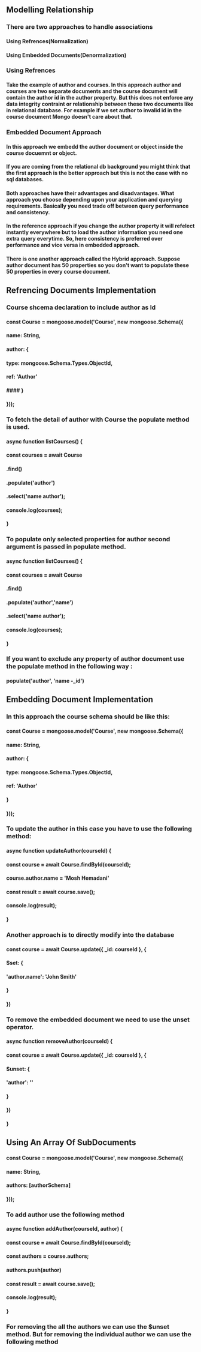 ## Modelling Relationship

### There are two approaches to handle associations

#### Using Refrences(Normalization)

#### Using Embedded Documents(Denormalization)

### Using Refrences

#### Take the example of author and courses. In this approach author and courses are two separate documents and the course document will contain the author id in the author property. But this does not enforce any data integrity contraint or relationship between these two documents like in relational database. For example if we set author to invalid id in the course document Mongo doesn't care about that.

### Embedded Document Approach

#### In this approach we embedd the author document or object inside the course docuemnt or object.

#### If you are coming from the relational db background you might think that the first approach is the better approach but this is not the case with no sql databases.

#### Both approaches have their advantages and disadvantages. What approach you choose depending upon your application and querying requirements. Basically you need trade off between query performance and consistency.

#### In the reference approach if you change the author property it will refelect instantly everywhere but to load the author information you need one extra query everytime. So, here consistency is preferred over performance and vice versa in embedded approach.

#### There is one another approach called the Hybrid approach. Suppose author document has 50 properties so you don't want to populate these 50 properties in every course document.

## Refrencing Documents Implementation

### Course shcema declaration to include author as Id

#### const Course = mongoose.model('Course', new mongoose.Schema({

#### name: String,

#### author: {

#### type: mongoose.Schema.Types.ObjectId,

#### ref: 'Author'

#### #### }

#### }));

### To fetch the detail of author with Course the populate method is used.

#### async function listCourses() {

#### const courses = await Course

#### .find()

#### .populate('author')

#### .select('name author');

#### console.log(courses);

#### }

### To populate only selected properties for author second argument is passed in populate method.

#### async function listCourses() {

#### const courses = await Course

#### .find()

#### .populate('author','name')

#### .select('name author');

#### console.log(courses);

#### }

### If you want to exclude any property of author document use the populate method in the following way :

#### populate('author', 'name -\_id')

## Embedding Document Implementation

### In this approach the course schema should be like this:

#### const Course = mongoose.model('Course', new mongoose.Schema({

#### name: String,

#### author: {

#### type: mongoose.Schema.Types.ObjectId,

#### ref: 'Author'

#### }

#### }));

### To update the author in this case you have to use the following method:

#### async function updateAuthor(courseId) {

#### const course = await Course.findById(courseId);

#### course.author.name = 'Mosh Hemadani'

#### const result = await course.save();

#### console.log(result);

#### }

### Another approach is to directly modify into the database

#### const course = await Course.update({ \_id: courseId }, {

#### $set: {

#### 'author.name': 'John Smith'

#### }

#### })

### To remove the embedded document we need to use the unset operator.

#### async function removeAuthor(courseId) {

#### const course = await Course.update({ \_id: courseId }, {

#### $unset: {

#### 'author': ''

#### }

#### })

#### }

## Using An Array Of SubDocuments

#### const Course = mongoose.model('Course', new mongoose.Schema({

#### name: String,

#### authors: [authorSchema]

#### }));

### To add author use the following method

#### async function addAuthor(courseId, author) {

#### const course = await Course.findById(courseId);

#### const authors = course.authors;

#### authors.push(author)

#### const result = await course.save();

#### console.log(result);

#### }

### For removing the all the authors we can use the $unset method. But for removing the individual author we can use the following method


